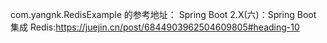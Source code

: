com.yangnk.RedisExample 的参考地址：
    Spring Boot 2.X(六)：Spring Boot 集成 Redis:https://juejin.cn/post/6844903962504609805#heading-10